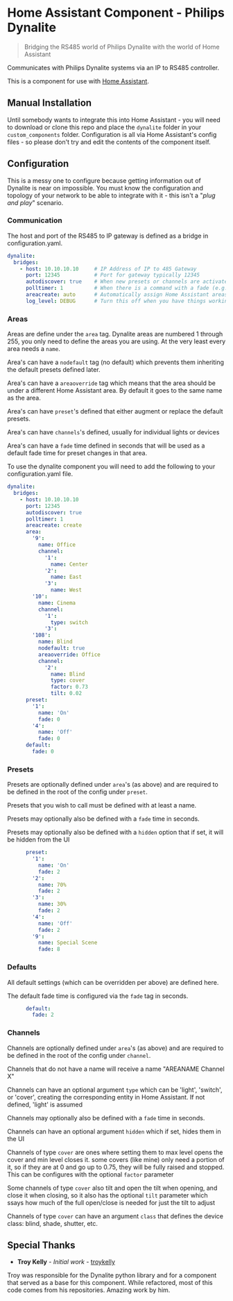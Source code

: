 

# Home Assistant Component - Philips Dynalite

> Bridging the RS485 world of Philips Dynalite with the world of Home Assistant

Communicates with Philips Dynalite systems via an IP to RS485 controller.

This is a component for use with [Home Assistant](https://home-assistant.io/components/).

## Manual Installation
Until somebody wants to integrate this into Home Assistant - you will need to download or clone this repo and place the `dynalite` folder in your `custom_components` folder. Configuration is all via Home Assistant's config files - so please don't try and edit the contents of the component itself.

## Configuration
This is a messy one to configure because getting information out of Dynalite is near on impossible. You must know the configuration and topology of your network to be able to integrate with it - this isn't a "*plug and play*" scenario.

### Communication
The host and port of the RS485 to IP gateway is defined as a bridge in configuration.yaml.
```yaml
dynalite:
  bridges:
    - host: 10.10.10.10     # IP Address of IP to 485 Gateway
      port: 12345           # Port for gateway typically 12345
      autodiscover: true    # When new presets or channels are activated on the network, add them dynamically
      polltimer: 1          # When there is a command with a fade (e.g. raise blinds), poll interval to find current status until it settles
      areacreate: auto      # Automatically assign Home Assistant areas. Can be either 'auto', which creates the areas on the fly, 'assign', which assigns devices to areas if they already exist, and 'manual' which ignores the areas
      log_level: DEBUG      # Turn this off when you have things working
```

### Areas
Areas are define under the `area` tag. Dynalite areas are numbered 1 through 255, you only need to define the areas you are using. At the very least every area needs a `name`.

Area's can have a `nodefault` tag (no default) which prevents them inheriting the default presets defined later.

Area's can have a `areaoverride` tag which means that the area should be under a different Home Assistant area. By default it goes to the same name as the area.

Area's can have `preset`'s defined that either augment or replace the default presets.

Area's can have `channels`'s defined, usually for individual lights or devices

Area's can have a `fade` time defined in seconds that will be used as a default fade time for preset changes in that area.

To use the dynalite component you will need to add the following to your
configuration.yaml file.
```yaml
dynalite:
  bridges:
    - host: 10.10.10.10
      port: 12345
      autodiscover: true
      polltimer: 1
      areacreate: create
      area:
        '9':
          name: Office
          channel:
            '1': 
              name: Center
            '2': 
              name: East
            '3': 
              name: West
        '10':
          name: Cinema
          channel:
            '1':
              type: switch
            '3':
        '108':
          name: Blind
          nodefault: true
          areaoverride: Office
          channel:
            '2':
              name: Blind
              type: cover
              factor: 0.73
              tilt: 0.02
      preset:
        '1':
          name: 'On'
          fade: 0
        '4':
          name: 'Off'
          fade: 0
      default:
        fade: 0

```

### Presets
Presets are optionally defined under `area`'s (as above) and are required to be defined in the root of the config under `preset`.

Presets that you wish to call must be defined with at least a name.

Presets may optionally also be defined with a `fade` time in seconds.

Presets may optionally also be defined with a `hidden` option that if set, it will be hidden from the UI
```yaml
      preset:
        '1':
          name: 'On'
          fade: 2
        '2':
          name: 70%
          fade: 2
        '3':
          name: 30%
          fade: 2
        '4':
          name: 'Off'
          fade: 2
        '9':
          name: Special Scene
          fade: 8
```

### Defaults
All default settings (which can be overridden per above) are defined here.

The default fade time is configured via the `fade` tag in seconds.
```yaml
      default:
        fade: 2
```

### Channels
Channels are optionally defined under `area`'s (as above) and are required to be defined in the root of the config under `channel`.

Channels that do not have a name will receive a name "AREANAME Channel X"

Channels can have an optional argument `type` which can be 'light', 'switch', or 'cover', creating the corresponding entity in Home Assistant. If not defined, 'light' is assumed

Channels may optionally also be defined with a `fade` time in seconds.

Channels can have an optional argument `hidden` which if set, hides them in the UI

Channels of type `cover` are ones where setting them to max level opens the cover and min level closes it. some covers (like mine) only need a portion of it, so if they are at 0 and go up to 0.75, they will be fully raised and stopped. This can be configures with the optional `factor` parameter

Some channels of type `cover` also tilt and open the tilt when opening, and close it when closing, so it also has the optional `tilt` parameter which ssays how much of the full open/close is needed for just the tilt to adjust

Channels of type `cover` can have an argument `class` that defines the device class: blind, shade, shutter, etc.

## Special Thanks

* **Troy Kelly** - *Initial work* - [troykelly](https://github.com/troykelly)

Troy was responsible for the Dynalite python library and for a component that served as a base for this component. While refactored, most of this code comes from his repositories. Amazing work by him.
